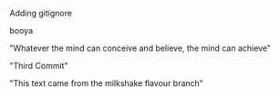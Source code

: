 Adding gitignore

booya

 "Whatever the mind can conceive and believe, the mind can achieve"
 
 "Third Commit"

 "This text came from the milkshake flavour branch"
